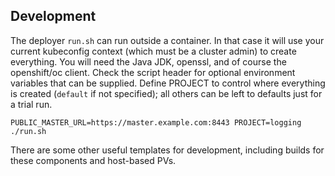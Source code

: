 ## Development

The deployer `run.sh` can run outside a container. In that case it will use
your current kubeconfig context (which must be a cluster admin) to create everything.
You will need the Java JDK, openssl, and of course the openshift/oc client.
Check the script header for optional environment variables that can be supplied.
Define PROJECT to control where everything is created (`default` if not specified);
all others can be left to defaults just for a trial run.

    PUBLIC_MASTER_URL=https://master.example.com:8443 PROJECT=logging ./run.sh

There are some other useful templates for development, including builds
for these components and host-based PVs.


